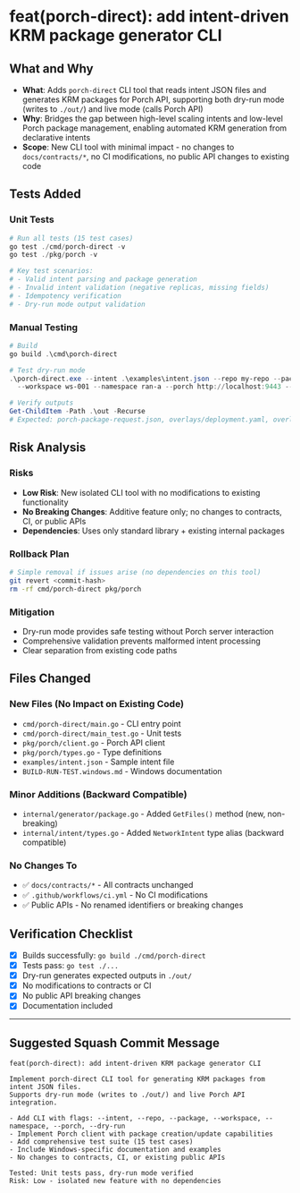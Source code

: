 # feat(porch-direct): add intent-driven KRM package generator CLI

## What and Why

- **What**: Adds `porch-direct` CLI tool that reads intent JSON files and generates KRM packages for Porch API, supporting both dry-run mode (writes to `./out/`) and live mode (calls Porch API)
- **Why**: Bridges the gap between high-level scaling intents and low-level Porch package management, enabling automated KRM generation from declarative intents
- **Scope**: New CLI tool with minimal impact - no changes to `docs/contracts/*`, no CI modifications, no public API changes to existing code

## Tests Added

### Unit Tests
```powershell
# Run all tests (15 test cases)
go test ./cmd/porch-direct -v
go test ./pkg/porch -v

# Key test scenarios:
# - Valid intent parsing and package generation
# - Invalid intent validation (negative replicas, missing fields)
# - Idempotency verification
# - Dry-run mode output validation
```

### Manual Testing
```powershell
# Build
go build .\cmd\porch-direct

# Test dry-run mode
.\porch-direct.exe --intent .\examples\intent.json --repo my-repo --package nf-sim \
  --workspace ws-001 --namespace ran-a --porch http://localhost:9443 --dry-run

# Verify outputs
Get-ChildItem -Path .\out -Recurse
# Expected: porch-package-request.json, overlays/deployment.yaml, overlays/configmap.yaml
```

## Risk Analysis

### Risks
- **Low Risk**: New isolated CLI tool with no modifications to existing functionality
- **No Breaking Changes**: Additive feature only; no changes to contracts, CI, or public APIs
- **Dependencies**: Uses only standard library + existing internal packages

### Rollback Plan
```bash
# Simple removal if issues arise (no dependencies on this tool)
git revert <commit-hash>
rm -rf cmd/porch-direct pkg/porch
```

### Mitigation
- Dry-run mode provides safe testing without Porch server interaction
- Comprehensive validation prevents malformed intent processing
- Clear separation from existing code paths

## Files Changed

### New Files (No Impact on Existing Code)
- `cmd/porch-direct/main.go` - CLI entry point
- `cmd/porch-direct/main_test.go` - Unit tests
- `pkg/porch/client.go` - Porch API client
- `pkg/porch/types.go` - Type definitions
- `examples/intent.json` - Sample intent file
- `BUILD-RUN-TEST.windows.md` - Windows documentation

### Minor Additions (Backward Compatible)
- `internal/generator/package.go` - Added `GetFiles()` method (new, non-breaking)
- `internal/intent/types.go` - Added `NetworkIntent` type alias (backward compatible)

### No Changes To
- ✅ `docs/contracts/*` - All contracts unchanged
- ✅ `.github/workflows/ci.yml` - No CI modifications
- ✅ Public APIs - No renamed identifiers or breaking changes

## Verification Checklist

- [x] Builds successfully: `go build ./cmd/porch-direct`
- [x] Tests pass: `go test ./...`
- [x] Dry-run generates expected outputs in `./out/`
- [x] No modifications to contracts or CI
- [x] No public API breaking changes
- [x] Documentation included

---

## Suggested Squash Commit Message

```
feat(porch-direct): add intent-driven KRM package generator CLI

Implement porch-direct CLI tool for generating KRM packages from intent JSON files.
Supports dry-run mode (writes to ./out/) and live Porch API integration.

- Add CLI with flags: --intent, --repo, --package, --workspace, --namespace, --porch, --dry-run
- Implement Porch client with package creation/update capabilities
- Add comprehensive test suite (15 test cases)
- Include Windows-specific documentation and examples
- No changes to contracts, CI, or existing public APIs

Tested: Unit tests pass, dry-run mode verified
Risk: Low - isolated new feature with no dependencies